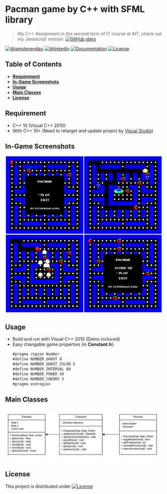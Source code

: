 # Pacman game by C++ with SFML library
> My C++ Assignment in the second term of  IT course at AIT, check out my Javascript version: [![GitHub stars](https://img.shields.io/badge/iamstevendao-pacman-blue.svg)](https://github.com/iamstevendao/pacman)  

[![@iamstevendao](https://img.shields.io/badge/twitter-@iamstevendao-blue.svg)](https://twitter.com/iamstevendao) [![@linkedin](https://img.shields.io/badge/LinkedIn-@iamstevendao-blue.svg)](https://www.linkedin.com/in/steven-dao-b9a065127/) [![Documentation](https://img.shields.io/badge/sfml-v2.3.2-red.svg)](https://www.sfml-dev.org/documentation/2.3.2/)
[![License](https://img.shields.io/badge/sfml-license-brightgreen.svg)](https://www.sfml-dev.org/license.php)

## Table of Contents
- **[Requirement](#requirement)**  
- **[In-Game Screenshots](#in-game-screenshots)**  
- **[Usage](#usage)**  
- **[Main Classes](#main-classes)**  
- **[License](#license)**

## Requirement
- C++ 10 (Visual C++ 2010)
- With C++ 10+ (Need to retarget and update project by [Visual Studio](https://www.visualstudio.com/))

## In-Game Screenshots
![screenshot](screenshot/grid.jpg)

## Usage
- Build and run with Visual C++ 2010 (Demo incluced)
- Easy changable game properties (in **Constant.h**):
  ```
  #pragma region Number
  #define NUMBER_GHOST 8
  #define NUMBER_GHOST_COLOR 5
  #define NUMBER_INTERVAL 80
  #define NUMBER_POWER 50
  #define NUMBER_CHERRY 5
  #pragma endregion
  ```

## Main Classes
![Class Diagram](screenshot/class-diagram.jpg)



## License
This project is distributed under [![License](https://img.shields.io/badge/sfml-license-brightgreen.svg)](https://www.sfml-dev.org/license.php)
